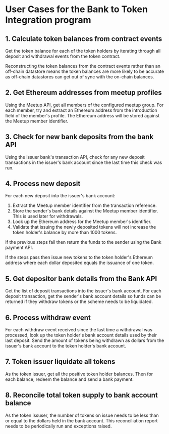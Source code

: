 # User Cases for the Bank to Token Integration program

## 1. Calculate token balances from contract events

Get the token balance for each of the token holders by iterating through all deposit and withdrawal events from the token contract.

Reconstructing the token balances from the contract events rather than an off-chain datastore means the token balances are more likely to be accurate as off-chain datastores can get out of sync with the on-chain balances.

## 2. Get Ethereum addresses from meetup profiles

Using the Meetup API, get all members of the configured meetup group. For each member, try and extract an Ethereum address from the introduction field of the member's profile. The Ethereum address will be stored against the Meetup member identifier.

## 3. Check for new bank deposits from the bank API

Using the issuer bank's transaction API, check for any new deposit transactions in the issuer's bank account since the last time this check was run.

## 4. Process new deposit

For each new deposit into the issuer's bank account:

1. Extract the Meetup member identifier from the transaction reference.
2. Store the sender's bank details against the Meetup member identifier. This is used later for withdrawals.
3. Look up the Ethereum address for the Meetup member's identifier.
4. Validate that issuing the newly deposited tokens will not increase the token holder's balance by more than 1000 tokens.

If the previous steps fail then return the funds to the sender using the Bank payment API.

If the steps pass then issue new tokens to the token holder's Ethereum address where each dollar deposited equals the issuance of one token.

## 5. Get depositor bank details from the Bank API

Get the list of deposit transactions into the issuer's bank account. For each deposit transaction, get the sender's bank account details so funds can be returned if they withdraw tokens or the scheme needs to be liquidated.

## 6. Process withdraw event

For each withdraw event received since the last time a withdrawal was processed, look up the token holder's bank account details used by their last deposit. Send the amount of tokens being withdrawn as dollars from the issuer's bank account to the token holder's bank account.

## 7. Token issuer liquidate all tokens

As the token issuer, get all the positive token holder balances. Then for each balance, redeem the balance and send a bank payment.

## 8. Reconcile total token supply to bank account balance

As the token issuser, the number of tokens on issue needs to be less than or equal to the dollars held in the bank account. This reconciliation report needs to be periodically run and exceptions raised.
